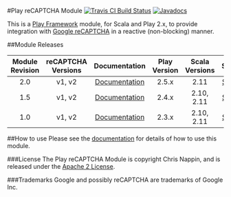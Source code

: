 #Play reCAPTCHA Module 
[![Travis CI Build Status](https://travis-ci.org/chrisnappin/play-recaptcha.svg?branch=master)](https://travis-ci.org/chrisnappin/play-recaptcha)
[![Javadocs](http://www.javadoc.io/badge/com.nappin/play-recaptcha_2.11.png?label=scaladoc)](http://www.javadoc.io/doc/com.nappin/play-recaptcha_2.11)

This is a [Play Framework](http://www.playframework.com) module, for Scala and Play 2.x, to provide integration 
with [Google reCAPTCHA](http://www.google.com/recaptcha) in a reactive (non-blocking) manner.

##Module Releases

| Module Revision | reCAPTCHA Versions | Documentation | Play Version | Scala Versions | ScalaDoc | 
|:---------------:|:------------------:|:-------------:|:------------:|:--------------:|:--------:|
|2.0              |v1, v2              |[Documentation](https://github.com/chrisnappin/play-recaptcha/tree/release-2.0-with-docs/docs/index.md)|2.5.x         |2.11            |[ScalaDoc](http://www.javadoc.io/doc/com.nappin/play-recaptcha_2.11/2.0)|
|1.5              |v1, v2              |[Documentation](https://github.com/chrisnappin/play-recaptcha/blob/play-2.4-branch/docs/index.md)|2.4.x         |2.10, 2.11      |[ScalaDoc](http://www.javadoc.io/doc/com.nappin/play-recaptcha_2.11/1.5)|
|1.0              |v1, v2              |[Documentation](https://github.com/chrisnappin/play-recaptcha/blob/play-2.3-branch/docs/index.md)|2.3.x         |2.10, 2.11      |[ScalaDoc](http://www.javadoc.io/doc/com.nappin/play-recaptcha_2.11/1.0)|

##How to use
Please see the [documentation](docs/index.md) for details of how to use this module.

###License
The Play reCAPTCHA Module is copyright Chris Nappin, and is released under the 
[Apache 2 License](http://www.apache.org/licenses/LICENSE-2.0).

###Trademarks
Google and possibly reCAPTCHA are trademarks of Google Inc.
